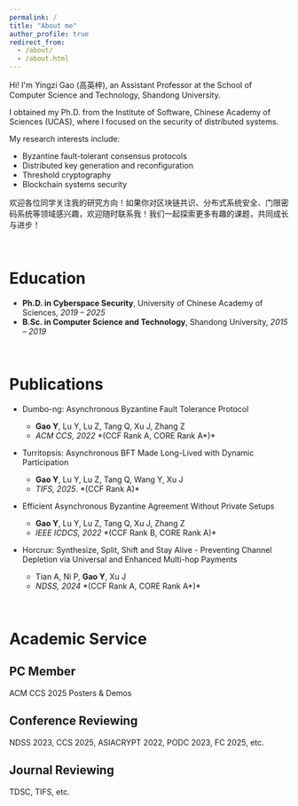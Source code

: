 ```yaml
---
permalink: /
title: "About me"
author_profile: true
redirect_from: 
  - /about/
  - /about.html
---
```


Hi! I'm Yingzi Gao (高英梓), an Assistant Professor at the School of Computer Science and Technology, Shandong University.

I obtained my Ph.D. from the Institute of Software, Chinese Academy of Sciences (UCAS), where I focused on the security of distributed systems. 

My research interests include:
- Byzantine fault-tolerant consensus protocols
- Distributed key generation and reconfiguration
- Threshold cryptography
- Blockchain systems security

欢迎各位同学关注我的研究方向！如果你对区块链共识、分布式系统安全、门限密码系统等领域感兴趣，欢迎随时联系我！我们一起探索更多有趣的课题，共同成长与进步！

<br>

Education
==================


- **Ph.D. in Cyberspace Security**, University of Chinese Academy of Sciences,  _2019 – 2025_  
- **B.Sc. in Computer Science and Technology**, Shandong University,  _2015 – 2019_

<br>

Publications
==================

- Dumbo-ng: Asynchronous Byzantine Fault Tolerance Protocol
  - **Gao Y**, Lu Y, Lu Z, Tang Q, Xu J, Zhang Z
  - _ACM CCS, 2022_  \*(CCF Rank A, CORE Rank A*)\*

- Turritopsis: Asynchronous BFT Made Long-Lived with Dynamic Participation
  - **Gao Y**, Lu Y, Lu Z, Tang Q, Wang Y, Xu J
  - _TIFS, 2025_.  \*(CCF Rank A)\*

- Efficient Asynchronous Byzantine Agreement Without Private Setups
  - **Gao Y**, Lu Y, Lu Z, Tang Q, Xu J, Zhang Z
  - _IEEE ICDCS, 2022_  \*(CCF Rank B, CORE Rank A)\*

- Horcrux: Synthesize, Split, Shift and Stay Alive - Preventing Channel Depletion via Universal and Enhanced Multi-hop Payments
  - Tian A, Ni P, **Gao Y**, Xu J
  - _NDSS, 2024_  \*(CCF Rank A, CORE Rank A*)\*

<br>   

Academic Service
==================

PC Member
----------

ACM CCS 2025 Posters & Demos

Conference Reviewing
----------

NDSS 2023, CCS 2025, ASIACRYPT 2022, PODC 2023, FC 2025, etc.  

Journal Reviewing
----------

TDSC, TIFS, etc.
  

